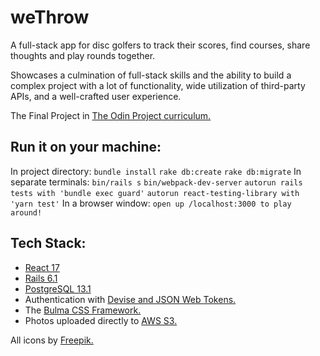 # weThrow

A full-stack app for disc golfers to track their scores, find courses, share thoughts and play rounds together.

Showcases a culmination of full-stack skills and the ability to build a complex project with a lot of functionality, wide utilization of third-party APIs, and a well-crafted user experience.

The Final Project in [The Odin Project curriculum.](https://www.theodinproject.com/courses/javascript/lessons/final-project-116ff273-1e55-4055-bd7f-146c17d0ec9c)

## Run it on your machine:

In project directory:
`bundle install`
`rake db:create`
`rake db:migrate`
In separate terminals:
`bin/rails s`
`bin/webpack-dev-server`
`autorun rails tests with 'bundle exec guard'`
`autorun react-testing-library with 'yarn test'`
In a browser window:
`open up /localhost:3000 to play around!`

## Tech Stack:

- [React 17](https://reactjs.org/blog/2020/10/20/react-v17.html)
- [Rails 6.1](https://github.com/rails/rails/releases/tag/v6.1.1)
- [PostgreSQL 13.1](https://www.postgresql.org/docs/13/index.html)
- Authentication with [Devise and JSON Web Tokens.](https://github.com/waiting-for-dev/devise-jwt)
- The [Bulma CSS Framework.](https://bulma.io/documentation/)
- Photos uploaded directly to [AWS S3.](https://aws.amazon.com/s3/)

All icons by [Freepik.](https://www.flaticon.com/authors/freepik)
